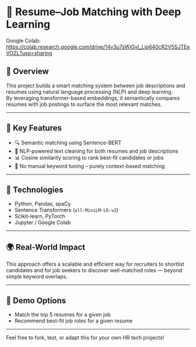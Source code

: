 # 💼 Resume–Job Matching with Deep Learning

Google Colab: https://colab.research.google.com/drive/14v3u7sWiGvI_Ljp640cR2V5SJTEeVOZL?usp=sharing

## 🧠 Overview  
This project builds a smart matching system between job descriptions and resumes using natural language processing (NLP) and deep learning.  
By leveraging transformer-based embeddings, it semantically compares resumes with job postings to surface the most relevant matches.

---

## 🔑 Key Features
- 🔍 Semantic matching using Sentence-BERT  
- 🧼 NLP-powered text cleaning for both resumes and job descriptions  
- 📊 Cosine similarity scoring to rank best-fit candidates or jobs  
- 🧠 No manual keyword tuning – purely context-based matching  

---

## 🧰 Technologies
- Python, Pandas, spaCy  
- Sentence Transformers (`all-MiniLM-L6-v2`)  
- Scikit-learn, PyTorch  
- Jupyter / Google Colab  

---

## 🌍 Real-World Impact  
This approach offers a scalable and efficient way for recruiters to shortlist candidates and for job seekers to discover well-matched roles — beyond simple keyword overlaps.

---

## 🧪 Demo Options
- Match the top 5 resumes for a given job
- Recommend best-fit job roles for a given resume

---

Feel free to fork, test, or adapt this for your own HR tech projects!
